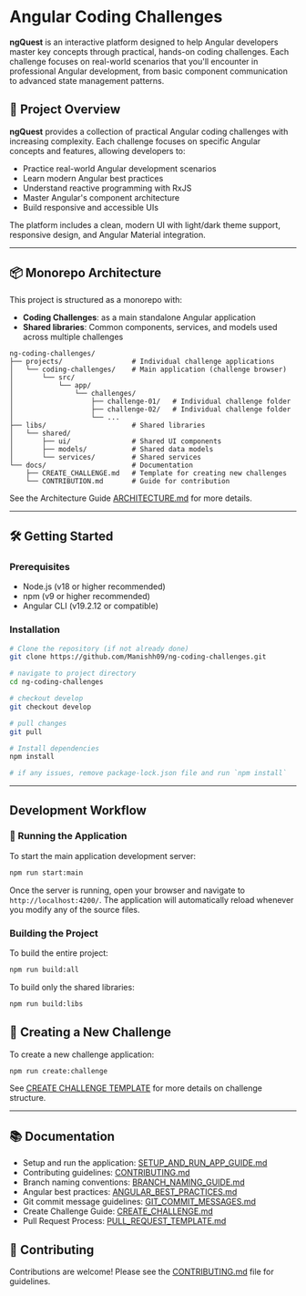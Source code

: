 # Angular Coding Challenges

**ngQuest** is an interactive platform designed to help Angular developers master key concepts through practical, hands-on coding challenges. Each challenge focuses on real-world scenarios that you'll encounter in professional Angular development, from basic component communication to advanced state management patterns.

## 🚀 Project Overview

**ngQuest** provides a collection of practical Angular coding challenges with increasing complexity. Each challenge focuses on specific Angular concepts and features, allowing developers to:

- Practice real-world Angular development scenarios
- Learn modern Angular best practices
- Understand reactive programming with RxJS
- Master Angular's component architecture
- Build responsive and accessible UIs

The platform includes a clean, modern UI with light/dark theme support, responsive design, and Angular Material integration.

---

## 📦 Monorepo Architecture

This project is structured as a monorepo with:

- **Coding Challenges**: as a main standalone Angular application
- **Shared libraries**: Common components, services, and models used across multiple challenges

```
ng-coding-challenges/
├── projects/                 # Individual challenge applications
│   └── coding-challenges/    # Main application (challenge browser)
│       └── src/
│           └── app/
│               └── challenges/
│                   ├── challenge-01/   # Individual challenge folder
│                   ├── challenge-02/   # Individual challenge folder
│                   └── ...
├── libs/                     # Shared libraries
│   └── shared/
│       ├── ui/               # Shared UI components
│       ├── models/           # Shared data models
│       └── services/         # Shared services
└── docs/                     # Documentation
    ├── CREATE_CHALLENGE.md   # Template for creating new challenges
    └── CONTRIBUTION.md       # Guide for contribution

```

See the Architecture Guide [ARCHITECTURE.md](docs/ARCHITECTURE.md) for more details.

---

## 🛠️ Getting Started

### Prerequisites

- Node.js (v18 or higher recommended)
- npm (v9 or higher recommended)
- Angular CLI (v19.2.12 or compatible)

### Installation

```bash
# Clone the repository (if not already done)
git clone https://github.com/Manishh09/ng-coding-challenges.git

# navigate to project directory
cd ng-coding-challenges

# checkout develop
git checkout develop

# pull changes
git pull

# Install dependencies
npm install

# if any issues, remove package-lock.json file and run `npm install`
```

---

## Development Workflow

### 🚀 Running the Application

To start the main application development server:

```bash
npm run start:main
```

Once the server is running, open your browser and navigate to `http://localhost:4200/`. The application will automatically reload whenever you modify any of the source files.

### Building the Project

To build the entire project:

```bash
npm run build:all
```

To build only the shared libraries:

```bash
npm run build:libs
```

## 🚀 Creating a New Challenge

To create a new challenge application:

```bash
npm run create:challenge
```

See [CREATE CHALLENGE TEMPLATE](docs/CREATE_CHALLENGE.md) for more details on challenge structure.

---

## 📚 Documentation

- Setup and run the application: [SETUP_AND_RUN_APP_GUIDE.md](docs/SETUP_AND_RUN_APP_GUIDE.md)
- Contributing guidelines: [CONTRIBUTING.md](docs/CONTRIBUTING.md)
- Branch naming conventions: [BRANCH_NAMING_GUIDE.md](docs/BRANCH_NAMING_GUIDE.md)
- Angular best practices: [ANGULAR_BEST_PRACTICES.md](docs/ANGULAR_BEST_PRACTICES.md)
- Git commit message guidelines: [GIT_COMMIT_MESSAGES.md](docs/GIT_COMMIT_MESSAGES.md)
- Create Challenge Guide: [CREATE_CHALLENGE.md](docs/CREATE_CHALLENGE.md)
- Pull Request Process: [PULL_REQUEST_TEMPLATE.md](docs/PULL_REQUEST_TEMPLATE.md)

## 🤝 Contributing

Contributions are welcome! Please see the [CONTRIBUTING.md](docs/CONTRIBUTING.md) file for guidelines.
